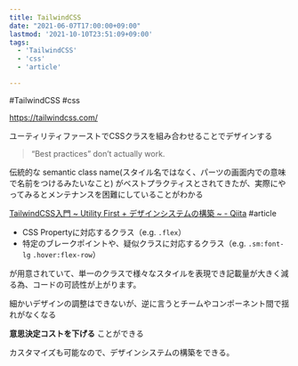 ```yaml
---
title: TailwindCSS
date: "2021-06-07T17:00:00+09:00"
lastmod: '2021-10-10T23:51:09+09:00'
tags:
  - 'TailwindCSS'
  - 'css'
  - 'article'

---
```


#TailwindCSS #css

<https://tailwindcss.com/>

ユーティリティファーストでCSSクラスを組み合わせることでデザインする

> “Best practices” don’t actually work.

伝統的な semantic class name(スタイル名ではなく、パーツの画面内での意味で名前をつけるみたいなこと) がベストプラクティスとされてきたが、実際にやってみるとメンテナンスを困難にしていることがわかる

[TailwindCSS入門 ~ Utility First + デザインシステムの構築 ~ - Qiita](https://qiita.com/oedkty/items/68461080515ec1012980) #article

- CSS Propertyに対応するクラス（e.g. `.flex`）
- 特定のブレークポイントや、疑似クラスに対応するクラス（e.g. `.sm:font-lg` `.hover:flex-row`）

が用意されていて、単一のクラスで様々なスタイルを表現でき記載量が大きく減る為、コードの可読性が上がります。

細かいデザインの調整はできないが、逆に言うとチームやコンポーネント間で揺れがなくなる

**意思決定コストを下げる** ことができる

カスタマイズも可能なので、デザインシステムの構築をできる。




